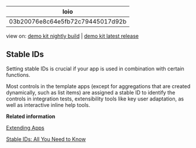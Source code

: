 <!-- loio03b20076e8c64e5fb72c79445017d92b -->

| loio |
| -----|
| 03b20076e8c64e5fb72c79445017d92b |

<div id="loio">

view on: [demo kit nightly build](https://openui5nightly.hana.ondemand.com/#/topic/03b20076e8c64e5fb72c79445017d92b) | [demo kit latest release](https://openui5.hana.ondemand.com/#/topic/03b20076e8c64e5fb72c79445017d92b)</div>

## Stable IDs

Setting stable IDs is crucial if your app is used in combination with certain functions.

Most controls in the template apps \(except for aggregations that are created dynamically, such as list items\) are assigned a stable ID to identify the controls in integration tests, extensibility tools like key user adaptation, as well as interactive inline help tools.

**Related information**  


[Extending Apps](Extending_Apps_a264a9a.md)

[Stable IDs: All You Need to Know](Stable_IDs_All_You_Need_to_Know_f51dbb7.md)

